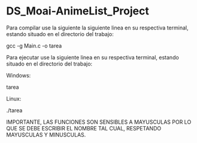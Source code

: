 # DS_Moai-AnimeList_Project

Para compilar use la siguiente la siguiente linea en su respectiva terminal, estando situado en el directorio del trabajo:

gcc -g Main.c -o tarea

Para ejecutar use la siguiente linea en su respectiva terminal, estando situado en el directorio del trabajo:

Windows:

tarea

Linux:

./tarea

IMPORTANTE, LAS FUNCIONES SON SENSIBLES A MAYUSCULAS POR LO QUE SE DEBE ESCRIBIR EL NOMBRE TAL CUAL, RESPETANDO MAYUSCULAS Y MINUSCULAS.